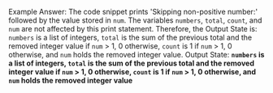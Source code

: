 Example Answer:
The code snippet prints 'Skipping non-positive number:' followed by the value stored in `num`. The variables `numbers`, `total`, `count`, and `num` are not affected by this print statement. Therefore, the Output State is: `numbers` is a list of integers, `total` is the sum of the previous total and the removed integer value if `num` > 1, 0 otherwise, `count` is 1 if `num` > 1, 0 otherwise, and `num` holds the removed integer value.
Output State: **`numbers` is a list of integers, `total` is the sum of the previous total and the removed integer value if `num` > 1, 0 otherwise, `count` is 1 if `num` > 1, 0 otherwise, and `num` holds the removed integer value**